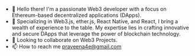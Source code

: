 - 👋 Hello there! I'm a passionate Web3 developer with a focus on Ethereum-based decentralized applications (DApps). 
- 👀 Specializing in Web3.js, ether.js, React Native, and React, I bring a wealth of experience to the table. My expertise lies in crafting innovative and secure DApps that leverage the power of blockchain technology. 
- 💞️ Looking to collaborate on Web3 Projects.
- 📫 How to reach me praveena4e@gmail.com

<!---
praveenvino39/praveenvino39 is a ✨ special ✨ repository because its `README.md` (this file) appears on your GitHub profile.
You can click the Preview link to take a look at your changes.
--->
